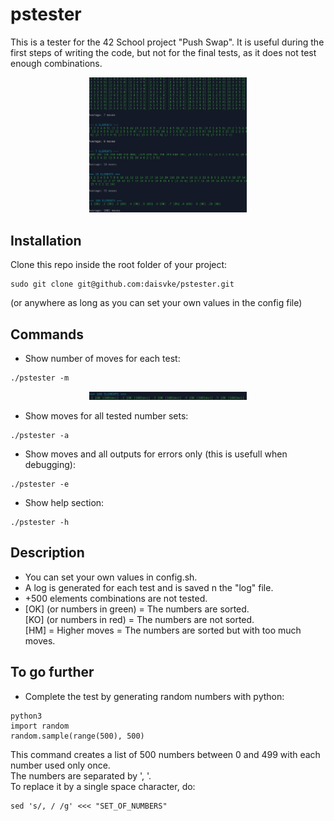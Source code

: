 # pstester
This is a tester for the 42 School project "Push Swap".
It is useful during the first steps of writing the code, but not for the final tests,
as it does not test enough combinations.

<p align=center>
  <img src="/screenshots/pstester.png" width="50%" />
</p>

## Installation
Clone this repo inside the root folder of your project:
```
sudo git clone git@github.com:daisvke/pstester.git
```
(or anywhere as long as you can set your own values in the config file)

## Commands
* Show number of moves for each test:
```
./pstester -m
```
<p align=center>
  <img src="/screenshots/pstester-m.png" width="50%" />
</p>

* Show moves for all tested number sets:
```
./pstester -a
```
* Show moves and all outputs for errors only
(this is usefull when debugging):
```
./pstester -e
```
* Show help section:
```
./pstester -h
```

## Description
* You can set your own values in config.sh.
* A log is generated for each test and is saved n the "log" file.
* +500 elements combinations are not tested.
* [OK] (or numbers in green) = The numbers are sorted.<br />
  [KO] (or numbers in red) = The numbers are not sorted.<br />
  [HM] = Higher moves = The numbers are sorted but with too much moves.
  

## To go further
* Complete the test by generating random numbers with python:
```
python3
import random
random.sample(range(500), 500)
```
This command creates a list of 500 numbers between 0 and 499 with each number used only once.<br />
The numbers are separated by ', '.<br />
To replace it by a single space character, do:
```
sed 's/, / /g' <<< "SET_OF_NUMBERS"
```
